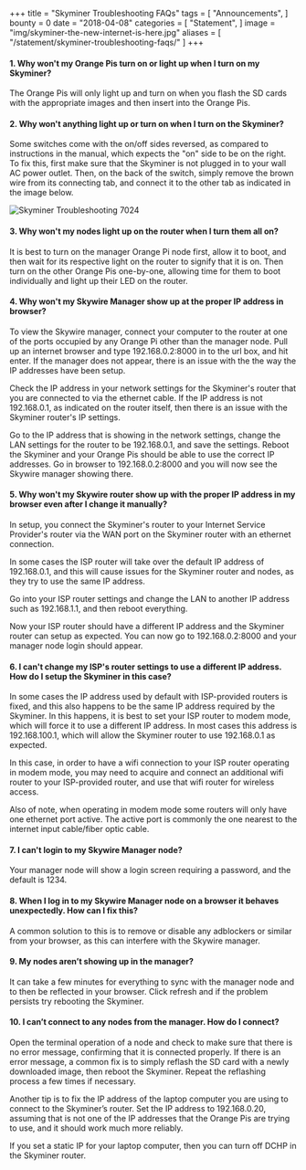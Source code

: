 +++
title = "Skyminer Troubleshooting FAQs"
tags = [ "Announcements", ]
bounty = 0
date = "2018-04-08"
categories = [ "Statement", ]
image = "img/skyminer-the-new-internet-is-here.jpg"
aliases = [
	"/statement/skyminer-troubleshooting-faqs/"
]
+++

#### 1\. Why won't my Orange Pis turn on or light up when I turn on my Skyminer?

The Orange Pis will only light up and turn on when you flash the SD cards with the appropriate images and then insert into the Orange Pis.

#### 2\. Why won't anything light up or turn on when I turn on the Skyminer?

Some switches come with the on/off sides reversed, as compared to instructions in the manual, which expects the "on" side to be on the right. To fix this, first make sure that the Skyminer is not plugged in to your wall AC power outlet.  Then, on the back of the switch, simply remove the brown wire from its connecting tab, and connect it to the other tab as indicated in the image below.

![Skyminer Troubleshooting 7024](/img/skyminer-assembly-7024.png)

#### 3\. Why won't my nodes light up on the router when I turn them all on?

It is best to turn on the manager Orange Pi node first, allow it to boot, and then wait for its respective light on the router to signify that it is on. Then turn on the other Orange Pis one-by-one, allowing time for them to boot individually and light up their LED on the router.

#### 4\. Why won't my Skywire Manager show up at the proper IP address in browser?

To view the Skywire manager, connect your computer to the router at one of the ports occupied by any Orange Pi other than the manager node. Pull up an internet browser and type 192.168.0.2:8000 in to the url box, and hit enter. If the manager does not appear, there is an issue with the the way the IP addresses have been setup.

Check the IP address in your network settings for the Skyminer's router that you are connected to via the ethernet cable. If the IP address is not 192.168.0.1, as indicated on the router itself, then there is an issue with the Skyminer router's IP settings.

Go to the IP address that is showing in the network settings, change the LAN settings for the router to be 192.168.0.1, and save the settings. Reboot the Skyminer and your Orange Pis should be able to use the correct IP addresses. Go in browser to 192.168.0.2:8000 and you will now see the Skywire manager showing there.

#### 5\. Why won't my Skywire router show up with the proper IP address in my browser even after I change it manually?

In setup, you connect the Skyminer's router to your Internet Service Provider's router via the WAN port on the Skyminer router with an ethernet connection.

In some cases the ISP router will take over the default IP address of 192.168.0.1, and this will cause issues for the Skyminer router and nodes, as they try to use the same IP address.

Go into your ISP router settings and change the LAN to another IP address such as 192.168.1.1, and then reboot everything.

Now your ISP router should have a different IP address and the Skyminer router can setup as expected. You can now go to 192.168.0.2:8000 and your manager node login should appear.

#### 6\. I can't change my ISP's router settings to use a different IP address. How do I setup the Skyminer in this case?

In some cases the IP address used by default with ISP-provided routers is fixed, and this also happens to be the same IP address required by the Skyminer. In this happens, it is best to set your ISP router to modem mode, which will force it to use a different IP address. In most cases this address is 192.168.100.1, which will allow the Skyminer router to use 192.168.0.1 as expected.

In this case, in order to have a wifi connection to your ISP router operating in modem mode, you may need to acquire and connect an additional wifi router to your ISP-provided router, and use that wifi router for wireless access.

Also of note, when operating in modem mode some routers will only have one ethernet port active. The active port is commonly the one nearest to the internet input cable/fiber optic cable.

#### 7\. I can't login to my Skywire Manager node?

Your manager node will show a login screen requiring a password, and the default is 1234.

#### 8\. When I log in to my Skywire Manager node on a browser it behaves unexpectedly. How can I fix this?

A common solution to this is to remove or disable any adblockers or similar from your browser, as this can interfere with the Skywire manager.

#### 9\. My nodes aren’t showing up in the manager?

It can take a few minutes for everything to sync with the manager node and to then be reflected in your browser. Click refresh and if the problem persists try rebooting the Skyminer.

#### 10\. I can’t connect to any nodes from the manager. How do I connect?

Open the terminal operation of a node and check to make sure that there is no error message, confirming that it is connected properly. If there is an error message, a common fix is to simply reflash the SD card with a newly downloaded image, then reboot the Skyminer. Repeat the reflashing process a few times if necessary.

Another tip is to fix the IP address of the laptop computer you are using to connect to the Skyminer’s router. Set the IP address to 192.168.0.20, assuming that is not one of the IP addresses that the Orange Pis are trying to use, and it should work much more reliably.

If you set a static IP for your laptop computer, then you can turn off DCHP in the Skyminer router.
